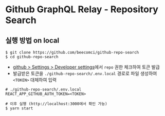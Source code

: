 # Github GraphQL Relay - Repository Search 

## 실행 방법 on local

```
$ git clone https://github.com/beecomci/github-repo-search
$ cd github-repo-search
```

- [github > Settings > Developer settings](https://github.com/settings/tokens/new)에서 `repo` 권한 체크하여 토큰 발급
- 발급받은 토큰을 `./github-repo-search/.env.local` 경로로 파일 생성하여 `<TOKEN>` 대체하여 입력
```
# ./github-repo-search/.env.local
REACT_APP_GITHUB_AUTH_TOKEN=<TOKEN>

# 이후 실행 (http://localhost:3000에서 확인 가능)
$ yarn start
```
